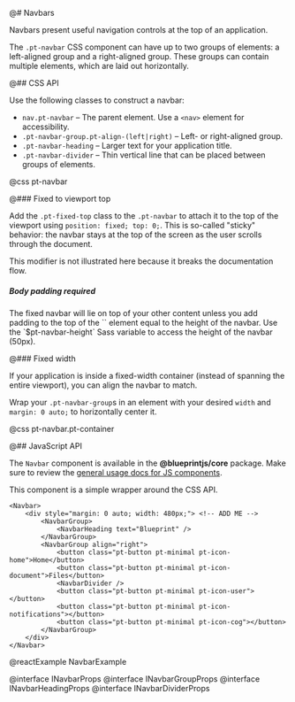 @# Navbars

Navbars present useful navigation controls at the top of an application.

The `.pt-navbar` CSS component can have up to two groups of elements: a left-aligned group and a
right-aligned group. These groups can contain multiple elements, which are laid out horizontally.

@## CSS API

Use the following classes to construct a navbar:

- `nav.pt-navbar` &ndash; The parent element. Use a `<nav>` element for accessibility.
- `.pt-navbar-group.pt-align-(left|right)` &ndash; Left- or right-aligned group.
- `.pt-navbar-heading` &ndash; Larger text for your application title.
- `.pt-navbar-divider` &ndash; Thin vertical line that can be placed between groups of elements.

@css pt-navbar

@### Fixed to viewport top

Add the `.pt-fixed-top` class to the `.pt-navbar` to attach it to the top of the viewport using
`position: fixed; top: 0;`. This is so-called "sticky" behavior: the navbar stays at the top of the
screen as the user scrolls through the document.

This modifier is not illustrated here because it breaks the documentation flow.

<div class="pt-callout pt-intent-danger pt-icon-error">
    <h5>Body padding required</h5>
    The fixed navbar will lie on top of your other content unless you add padding to the top of the
    `<body>` element equal to the height of the navbar. Use the `$pt-navbar-height` Sass variable to
    access the height of the navbar (50px).
</div>

@### Fixed width

If your application is inside a fixed-width container (instead of spanning the entire viewport), you
can align the navbar to match.

Wrap your `.pt-navbar-group`s in an element with your desired `width` and `margin: 0 auto;` to
horizontally center it.

@css pt-navbar.pt-container

@## JavaScript API

The `Navbar` component is available in the __@blueprintjs/core__ package.
Make sure to review the [general usage docs for JS components](#blueprint.usage).

This component is a simple wrapper around the CSS API.

```
<Navbar>
    <div style="margin: 0 auto; width: 480px;"> <!-- ADD ME -->
        <NavbarGroup>
            <NavbarHeading text="Blueprint" />
        </NavbarGroup>
        <NavbarGroup align="right">
            <button class="pt-button pt-minimal pt-icon-home">Home</button>
            <button class="pt-button pt-minimal pt-icon-document">Files</button>
            <NavbarDivider />
            <button class="pt-button pt-minimal pt-icon-user"></button>
            <button class="pt-button pt-minimal pt-icon-notifications"></button>
            <button class="pt-button pt-minimal pt-icon-cog"></button>
        </NavbarGroup>
    </div>
</Navbar>
```

@reactExample NavbarExample

@interface INavbarProps
@interface INavbarGroupProps
@interface INavbarHeadingProps
@interface INavbarDividerProps
